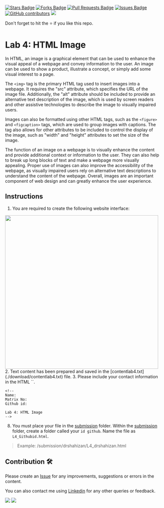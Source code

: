 <a href="https://github.com/drshahizan/software-engineering/stargazers"><img src="https://img.shields.io/github/stars/drshahizan/software-engineering" alt="Stars Badge"/></a>
<a href="https://github.com/drshahizan/software-engineering/network/members"><img src="https://img.shields.io/github/forks/drshahizan/software-engineering" alt="Forks Badge"/></a>
<a href="https://github.com/drshahizan/software-engineering/pulls"><img src="https://img.shields.io/github/issues-pr/drshahizan/software-engineering" alt="Pull Requests Badge"/></a>
<a href="https://github.com/drshahizan/software-engineering/issues"><img src="https://img.shields.io/github/issues/drshahizan/software-engineering" alt="Issues Badge"/></a>
<a href="https://github.com/drshahizan/software-engineering/graphs/contributors"><img alt="GitHub contributors" src="https://img.shields.io/github/contributors/drshahizan/software-engineering?color=2b9348"></a>
![](https://visitor-badge.glitch.me/badge?page_id=drshahizan/software-engineering)

Don't forget to hit the :star: if you like this repo.

# Lab 4: HTML Image
In HTML, an image is a graphical element that can be used to enhance the visual appeal of a webpage and convey information to the user. An image can be used to show a product, illustrate a concept, or simply add some visual interest to a page.

The `<img>` tag is the primary HTML tag used to insert images into a webpage. It requires the "src" attribute, which specifies the URL of the image file. Additionally, the "alt" attribute should be included to provide an alternative text description of the image, which is used by screen readers and other assistive technologies to describe the image to visually impaired users.

Images can also be formatted using other HTML tags, such as the `<figure>` and `<figcaption>` tags, which are used to group images with captions. The <img> tag also allows for other attributes to be included to control the display of the image, such as "width" and "height" attributes to set the size of the image.

The function of an image on a webpage is to visually enhance the content and provide additional context or information to the user. They can also help to break up long blocks of text and make a webpage more visually appealing. Proper use of images can also improve the accessibility of the webpage, as visually impaired users rely on alternative text descriptions to understand the content of the webpage. Overall, images are an important component of web design and can greatly enhance the user experience.

## Instructions
1. You are required to create the following website interface:
<img src="https://github.com/drshahizan/software-engineering/blob/main/lab/html/lab4/download/Lab4output.png"  height="500" />
2. Text content has been prepared and saved in the [contentlab4.txt](./download/contentlab4.txt) file. 
3. Please include your contact information in the HTML `<head>`.

``` 
<!--
Name:
Matrix No:
Github id:

Lab 4: HTML Image
-->
```
8. You must place your file in the [submission](./submission) folder. Within the [submission](./submission) folder, create a folder called your `id github`. Name the file as `L4_Githubid.html`.
  > Example: 
  > /submission/drshahizan/L4_drshahizan.html

## Contribution 🛠️
Please create an [Issue](https://github.com/drshahizan/software-engineering/issues) for any improvements, suggestions or errors in the content.

You can also contact me using [Linkedin](https://www.linkedin.com/in/drshahizan/) for any other queries or feedback.

![](https://komarev.com/ghpvc/?username=drshahizan&label=Views&color=0e75b6&style=flat)
![](https://hit.yhype.me/github/profile?user_id=81284918)

